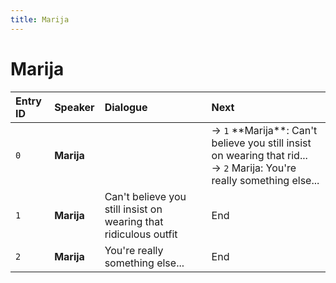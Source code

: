 ```yaml
---
title: Marija
---
```


# Marija


| Entry ID | Speaker | Dialogue | Next |
| :------- | :------ | :------- | :------------ |
| `0` | **Marija** |  | → `1` \*\*Marija\*\*: Can't believe you still insist on wearing that rid\.\.\.<br>→ `2` Marija: You're really something else\.\.\. |
| `1` | **Marija** | Can't believe you still insist on wearing that ridiculous outfit | End |
| `2` | **Marija** | You're really something else\.\.\. | End |
